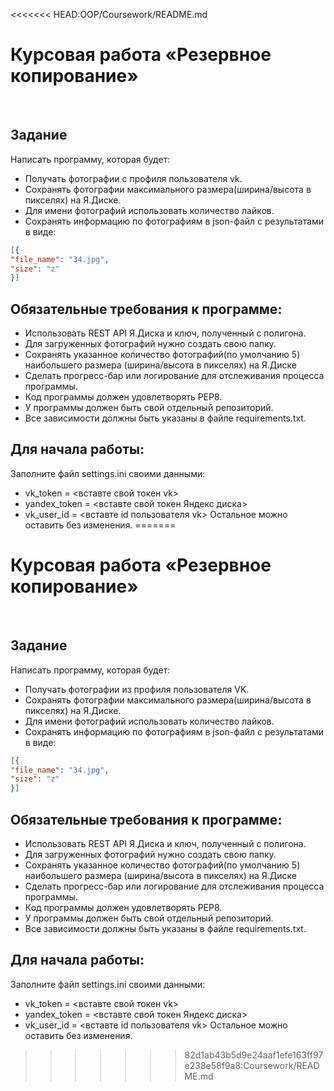 <<<<<<< HEAD:OOP/Coursework/README.md
# Курсовая работа «Резервное копирование»
​
## Задание
Написать программу, которая будет:
- Получать фотографии с профиля пользователя vk.
- Сохранять фотографии максимального размера(ширина/высота в пикселях) на Я.Диске.
- Для имени фотографий использовать количество лайков.
- Сохранять информацию по фотографиям в json-файл с результатами в виде:
  
```json
[{
"file_name": "34.jpg",
"size": "z"
}]
```

## Обязательные требования к программе:
- Использовать REST API Я.Диска и ключ, полученный с полигона.
- Для загруженных фотографий нужно создать свою папку.
- Сохранять указанное количество фотографий(по умолчанию 5) наибольшего размера (ширина/высота в пикселях) на Я.Диске
- Сделать прогресс-бар или логирование для отслеживания процесса программы.
- Код программы должен удовлетворять PEP8.
- У программы должен быть свой отдельный репозиторий.
- Все зависимости должны быть указаны в файле requiremеnts.txt.​

## Для начала работы:
Заполните файл settings.ini своими данными:
- vk_token = <вставте свой токен vk>
- yandex_token = <вставте свой токен Яндекс диска>
- vk_user_id = <вставте id пользователя vk>
Остальное можно оставить без изменения.
=======
# Курсовая работа «Резервное копирование»
​
## Задание
Написать программу, которая будет:
- Получать фотографии из профиля пользователя VK.
- Сохранять фотографии максимального размера(ширина/высота в пикселях) на Я.Диске.
- Для имени фотографий использовать количество лайков.
- Сохранять информацию по фотографиям в json-файл с результатами в виде:
  
```json
[{
"file_name": "34.jpg",
"size": "z"
}]
```

## Обязательные требования к программе:
- Использовать REST API Я.Диска и ключ, полученный с полигона.
- Для загруженных фотографий нужно создать свою папку.
- Сохранять указанное количество фотографий(по умолчанию 5) наибольшего размера (ширина/высота в пикселях) на Я.Диске
- Сделать прогресс-бар или логирование для отслеживания процесса программы.
- Код программы должен удовлетворять PEP8.
- У программы должен быть свой отдельный репозиторий.
- Все зависимости должны быть указаны в файле requiremеnts.txt.​

## Для начала работы:
Заполните файл settings.ini своими данными:
- vk_token = <вставте свой токен vk>
- yandex_token = <вставте свой токен Яндекс диска>
- vk_user_id = <вставте id пользователя vk>
Остальное можно оставить без изменения.
>>>>>>> 82d1ab43b5d9e24aaf1efe163ff97e238e58f9a8:Coursework/README.md
